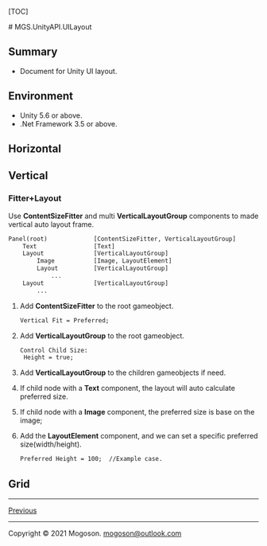 [TOC]

﻿# MGS.UnityAPI.UILayout

## Summary

- Document for Unity UI layout.

## Environment

- Unity 5.6 or above.
- .Net Framework 3.5 or above.

## Horizontal

## Vertical

### Fitter+Layout

Use **ContentSizeFitter** and multi **VerticalLayoutGroup** components to made vertical auto layout frame.

```tex
Panel(root)				[ContentSizeFitter, VerticalLayoutGroup]
	Text				[Text]
	Layout				[VerticalLayoutGroup]
		Image			[Image, LayoutElement]
		Layout			[VerticalLayoutGroup]
			...
	Layout				[VerticalLayoutGroup]
		...
```

1. Add **ContentSizeFitter** to the root gameobject.

   ```tex
   Vertical Fit = Preferred;
   ```

2. Add **VerticalLayoutGroup** to the root gameobject.

   ```tex
   Control Child Size:
   	Height = true;
   ```

3. Add **VerticalLayoutGroup** to the children gameobjects if need.

4. If child node with a **Text** component, the layout will auto calculate preferred size.

5. If child node with a **Image** component, the preferred size is base on the image; 

6. Add the **LayoutElement** component, and we can set a specific preferred size(width/height).

   ```tex
   Preferred Height = 100;	//Example case.
   ```

## Grid

------

[Previous](../../README.md)

------

Copyright © 2021 Mogoson.	mogoson@outlook.com